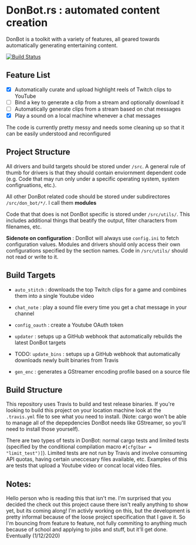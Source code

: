 # DonBot.rs : automated content creation

DonBot is a toolkit with a variety of features, all geared towards automatically generating entertaining content.

[![Build Status](https://travis-ci.com/Mimerme/donbot.rs.svg?branch=master)](https://travis-ci.com/Mimerme/donbot.rs)

## Feature List

- [x] Automatically curate and upload highlight reels of Twitch clips to YouTube
- [ ] Bind a key to generate a clip from a stream and optionally download it
- [ ] Automatically generate clips from a stream based on chat messages
- [x] Play a sound on a local machine whenever a chat messages

The code is currently pretty messy and needs some cleaning up so that it can be easily understood and reconfigured


## Project Structure
All drivers and build targets should be stored under ```/src```.
A general rule of thumb for drivers is that they should contain enviornment dependent code (e.g. Code that may run only under a specific operating system, system configruations, etc.).

All other DonBot related code should be stored under subdirectores ```/src/don_bot/*/```. I call them __modules__

Code that that does is not DonBot specific is stored under ```/src/utils/```. This includes additional things that beatify the output, filter characters from filenames, etc.

__Sidenote on configuration__ : DonBot will always use ```config.ini```  to fetch configuration values. Modules and drivers should only access their own configurations specified by the section names. Code in ```/src/utils/``` should not read or write to it. 

## Build Targets
- ```auto_stitch``` : downloads the top Twitch clips for a game and combines them into a single Youtube video

- ```chat_note``` : play a sound file every time you get a chat message in your channel

- ```config_oauth``` : create a Youtube OAuth token

- ```updater``` : setups up a GitHub webhook that automatically rebuilds the latest DonBot targets

- TODO: ```update_bins``` : setups up a GitHub webhook that automatically downloads newly built binaries from Travis

- ```gen_enc``` : generates a GStreamer encoding profile based on a source file

## Build Structure
This repository uses Travis to build and test release binaries. If you're looking to build this project on your location machine look at the ```.travis.yml``` file to see
what you need to install. (Note: cargo won't be able to manage all of the depepdencies DonBot needs like GStreamer, so you'll need to install those yourself). 

There are two types of tests in DonBot: normal cargo tests and limited tests (specified by the conditional compilation macro ```#[cfg(bar = "limit_test")]```). Limited tests are not run by Travis and involve consuming API quotas, having certain uneccesary files available, etc. Examples of this are tests that upload a Youtube video or concat local video files.

## Notes:
Hello person who is reading this that isn't me. I'm surprised that you decided the check out this project cause there isn't really anything to show yet, but its coming along! I'm activly working on this, but the development is pretty informal because of the loose project specification that I gave it. So I'm bouncing from feature to feature, not fully commiting to anything much because of school and applying to jobs and stuff, but it'll get done. Eventually (1/12/2020)
